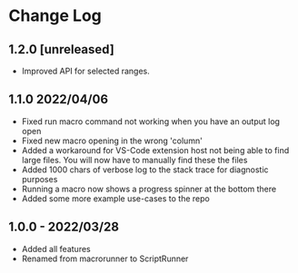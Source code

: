 # Change Log
## 1.2.0 [unreleased]
- Improved API for selected ranges.

## 1.1.0 2022/04/06
- Fixed run macro command not working when you have an output log open
- Fixed new macro opening in the wrong 'column'
- Added a workaround for VS-Code extension host not being able to find large files. You will now have to manually find these the files
- Added 1000 chars of verbose log to the stack trace for diagnostic purposes
- Running a macro now shows a progress spinner at the bottom there
- Added some more example use-cases to the repo

## 1.0.0 - 2022/03/28
- Added all features
- Renamed from macrorunner to ScriptRunner
